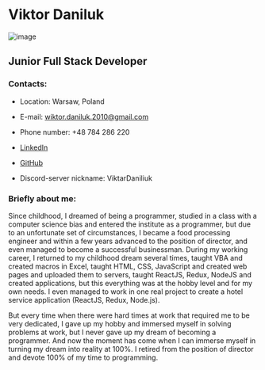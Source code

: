 # **Viktor Daniluk** 

![image](https://user-images.githubusercontent.com/50883420/188943085-308dc98a-a24c-4774-b3ad-ad188299b2eb.png) 

## **Junior Full Stack Developer**

### **Contacts:**

- Location: Warsaw, Poland

- E-mail: wiktor.daniluk.2010@gmail.com

- Phone number: +48 784 286 220

- [LinkedIn](https://www.linkedin.com/in/wiktor-viktar-daniluk-daniliuk-339558143)

- [GitHub](https://github.com/ViktarDaniliuk)

- Discord-server nickname: ViktarDaniliuk

### **Briefly about me:**

Since childhood, I dreamed of being a programmer, studied in a class with a computer science bias and entered the institute as a programmer, but due to an unfortunate set of circumstances, I became a food processing engineer and within a few years advanced to the position of director, and even managed to become a successful businessman. During my working career, I returned to my childhood dream several times, taught VBA and created macros in Excel, taught HTML, CSS, JavaScript and created web pages and uploaded them to servers, taught ReactJS, Redux, NodeJS and created applications, but this everything was at the hobby level and for my own needs. I even managed to work in one real project to create a hotel service application (ReactJS, Redux, Node.js).

But every time when there were hard times at work that required me to be very dedicated, I gave up my hobby and immersed myself in solving problems at work, but I never gave up my dream of becoming a programmer. And now the moment has come when I can immerse myself in turning my dream into reality at 100%. I retired from the position of director and devote 100% of my time to programming.
